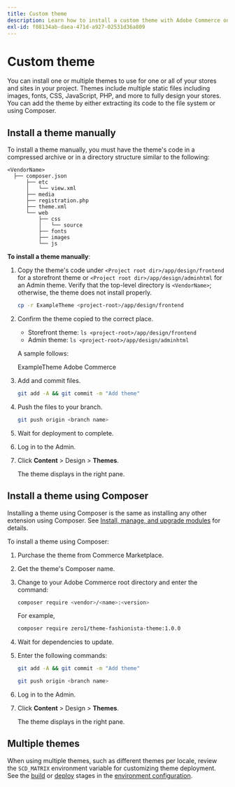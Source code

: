 ```yaml
---
title: Custom theme
description: Learn how to install a custom theme with Adobe Commerce on cloud infrastructure.
exl-id: f08134ab-daea-471d-a927-02531d36a809
---
```

# Custom theme

You can install one or multiple themes to use for one or all of your stores and sites in your project. Themes include multiple static files including images, fonts, CSS, JavaScript, PHP, and more to fully design your stores. You can add the theme by either extracting its code to the file system or using Composer.

## Install a theme manually

To install a theme manually, you must have the theme's code in a compressed archive or in a directory structure similar to the following:

```text
<VendorName>
  ├── composer.json
      ├── etc
      │   └── view.xml
      ├── media
      ├── registration.php
      ├── theme.xml
      └── web
          ├── css
          │   └── source
          ├── fonts
          ├── images
          └── js
```

**To install a theme manually**:

1. Copy the theme's code under `<Project root dir>/app/design/frontend` for a storefront theme or `<Project root dir>/app/design/adminhtml` for an Admin theme. Verify that the top-level directory is `<VendorName>`; otherwise, the theme does not install properly.

   ```bash
   cp -r ExampleTheme <project-root>/app/design/frontend
   ```

1. Confirm the theme copied to the correct place.

   *  Storefront theme: `ls <project-root>/app/design/frontend`
   *  Admin theme: `ls <project-root>/app/design/adminhtml`

   A sample follows:

      ExampleTheme Adobe Commerce

1. Add and commit files.

   ```bash
   git add -A && git commit -m "Add theme"
   ```

1. Push the files to your branch.

   ```bash
   git push origin <branch name>
   ```

1. Wait for deployment to complete.
1. Log in to the Admin.
1. Click **Content** > Design > **Themes**.

   The theme displays in the right pane.

## Install a theme using Composer

Installing a theme using Composer is the same as installing any other extension using Composer. See [Install, manage, and upgrade modules](extensions.md) for details.

To install a theme using Composer:

1. Purchase the theme from Commerce Marketplace.
1. Get the theme's Composer name.
1. Change to your Adobe Commerce root directory and enter the command:

   ```bash
   composer require <vendor>/<name>:<version>
   ```

   For example,

   ```bash
   composer require zero1/theme-fashionista-theme:1.0.0
   ```

1. Wait for dependencies to update.
1. Enter the following commands:

   ```bash
   git add -A && git commit -m "Add theme"
   ```

   ```bash
   git push origin <branch name>
   ```

1. Log in to the Admin.
1. Click **Content** > Design > **Themes**.

   The theme displays in the right pane.

## Multiple themes

When using multiple themes, such as different themes per locale, review the `SCD_MATRIX` environment variable for customizing theme deployment. See the [build](../environment/variables-build.md#scd_matrix) or [deploy](../environment/variables-deploy.md#scd_matrix) stages in the [environment configuration](../environment/configure-env-yaml.md).
